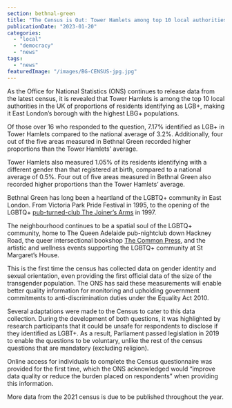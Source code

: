 ```yaml
---
section: bethnal-green
title: "The Census is Out: Tower Hamlets among top 10 local authorities for proportion of LGB+ residents"
publicationDate: "2023-01-20"
categories: 
  - "local"
  - "democracy"
  - "news"
tags: 
  - "news"
featuredImage: "/images/BG-CENSUS-jpg.jpg"
---
```


As the Office for National Statistics (ONS) continues to release data from the latest census, it is revealed that Tower Hamlets is among the top 10 local authorities in the UK of proportions of residents identifying as LGB+, making it East London’s borough with the highest LBG+ populations.

Of those over 16 who responded to the question, 7.17% identified as LGB+ in Tower Hamlets compared to the national average of 3.2%. Additionally, four out of the five areas measured in Bethnal Green recorded higher proportions than the Tower Hamlets' average.

Tower Hamlets also measured 1.05% of its residents identifying with a different gender than that registered at birth, compared to a national average of 0.5%. Four out of five areas measured in Bethnal Green also recorded higher proportions than the Tower Hamlets’ average.

Bethnal Green has long been a heartland of the LGBTQ+ community in East London. From Victoria Park Pride Festival in 1995, to the opening of the LGBTQ+ [pub-turned-club The Joiner’s Arms](https://bethnalgreenlondon.co.uk/friends-joiners-arms-queer-lgbtq-venue/) in 1997.

The neighbourhood continues to be a spatial soul of the LGBTQ+ community, home to The Queen Adelaide pub-nightclub down Hackney Road, the queer intersectional bookshop [The Common Press](https://bethnalgreenlondon.co.uk/glasshouse-queer-shop-brick-lane/), and the artistic and wellness events supporting the LGBTQ+ community at St Margaret’s House. 

This is the first time the census has collected data on gender identity and sexual orientation, even providing the first official data of the size of the transgender population. The ONS has said these measurements will enable better quality information for monitoring and upholding government commitments to anti-discrimination duties under the Equality Act 2010.

Several adaptations were made to the Census to cater to this data collection. During the development of both questions, it was highlighted by research participants that it could be unsafe for respondents to disclose if they identified as LGBT+. As a result, Parliament passed legislation in 2019 to enable the questions to be voluntary, unlike the rest of the census questions that are mandatory (excluding religion).

Online access for individuals to complete the Census questionnaire was provided for the first time, which the ONS acknowledged would “improve data quality or reduce the burden placed on respondents” when providing this information.

More data from the 2021 census is due to be published throughout the year.
